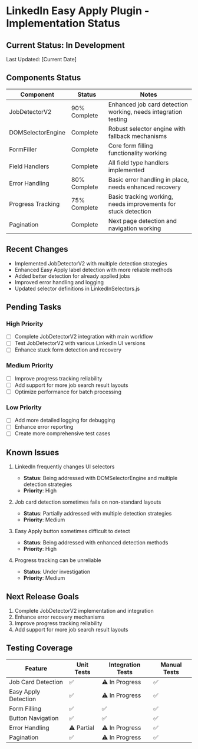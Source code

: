 # LinkedIn Easy Apply Plugin - Implementation Status

## Current Status: In Development

Last Updated: [Current Date]

## Components Status

| Component | Status | Notes |
|-----------|--------|-------|
| JobDetectorV2 | 90% Complete | Enhanced job card detection working, needs integration testing |
| DOMSelectorEngine | Complete | Robust selector engine with fallback mechanisms |
| FormFiller | Complete | Core form filling functionality working |
| Field Handlers | Complete | All field type handlers implemented |
| Error Handling | 80% Complete | Basic error handling in place, needs enhanced recovery |
| Progress Tracking | 75% Complete | Basic tracking working, needs improvements for stuck detection |
| Pagination | Complete | Next page detection and navigation working |

## Recent Changes

- Implemented JobDetectorV2 with multiple detection strategies
- Enhanced Easy Apply label detection with more reliable methods
- Added better detection for already applied jobs
- Improved error handling and logging
- Updated selector definitions in LinkedInSelectors.js

## Pending Tasks

### High Priority
- [ ] Complete JobDetectorV2 integration with main workflow
- [ ] Test JobDetectorV2 with various LinkedIn UI versions
- [ ] Enhance stuck form detection and recovery

### Medium Priority
- [ ] Improve progress tracking reliability
- [ ] Add support for more job search result layouts
- [ ] Optimize performance for batch processing

### Low Priority
- [ ] Add more detailed logging for debugging
- [ ] Enhance error reporting
- [ ] Create more comprehensive test cases

## Known Issues

1. LinkedIn frequently changes UI selectors
   - **Status**: Being addressed with DOMSelectorEngine and multiple detection strategies
   - **Priority**: High

2. Job card detection sometimes fails on non-standard layouts
   - **Status**: Partially addressed with multiple detection strategies
   - **Priority**: Medium

3. Easy Apply button sometimes difficult to detect
   - **Status**: Being addressed with enhanced detection methods
   - **Priority**: High

4. Progress tracking can be unreliable
   - **Status**: Under investigation
   - **Priority**: Medium

## Next Release Goals

1. Complete JobDetectorV2 implementation and integration
2. Enhance error recovery mechanisms
3. Improve progress tracking reliability
4. Add support for more job search result layouts

## Testing Coverage

| Feature | Unit Tests | Integration Tests | Manual Tests |
|---------|------------|------------------|-------------|
| Job Card Detection | ✅ | ⚠️ In Progress | ✅ |
| Easy Apply Detection | ✅ | ⚠️ In Progress | ✅ |
| Form Filling | ✅ | ✅ | ✅ |
| Button Navigation | ✅ | ✅ | ✅ |
| Error Handling | ⚠️ Partial | ⚠️ In Progress | ✅ |
| Pagination | ✅ | ⚠️ In Progress | ✅ | 